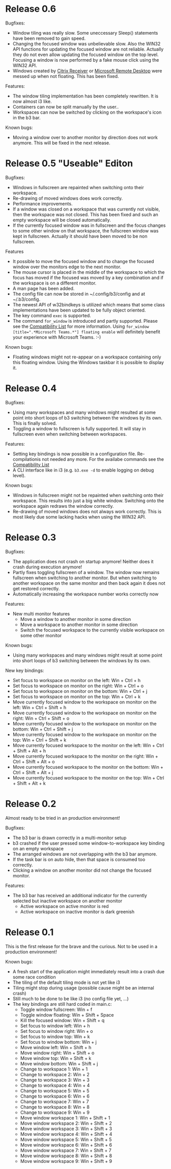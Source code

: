 # Release 0.6

Bugfixes:
* Window tiling was really slow. Some uneccessary Sleep() statements have been removed to gain speed.
* Changing the focused window was unbelievable slow. Also the WIN32 API functions for updating the focused window are not reliable. Actually they do not even allow updating the focused window on the top level. Focusing a window is now performed by a fake mouse click using the WIN32 API.
* Windows created by [Citrix Receiver](https://www.citrix.com/downloads/citrix-receiver/) or [Microsoft Remote Desktop](https://www.microsoft.com/en-us/p/microsoft-remote-desktop/9wzdncrfj3ps?activetab=pivot:overviewtab) were messed up when not floating. This has been fixed.

Features:
* The window tiling implementation has been completely rewritten. It is now almost i3 like.
* Containers can now be split manually by the user..
* Workspaces can now be switched by clicking on the workspace's icon in the b3 bar.

Known bugs:
* Moving a window over to another monitor by direction does not work anymore. This will be fixed in the next release.

# Release 0.5 "Useable" Editon

Bugfixes:
* Windows in fullscreen are repainted when switching onto their workspace.
* Re-drawing of moved windows does work correctly.
* Performance improvements.
* If a window was closed on a workspace that was currently not visible, then the workspace was not closed. This has been fixed and such an empty workspace will be closed automatically.
* If the currently focused window was in fullscreen and the focus changes to some other window on that workspace, the fullscreen window was kept in fullscreen. Actually it should have been moved to be non fullscreen.

Features
* It possible to move the focused window and to change the focused window over the monitors edge to the next monitor.
* The mouse cursor is placed in the middle of the workspace to which the focus has moved if the focused was moved by a key combination and if the workspace is on a different monitor.
* A man page has been added.
* The config file can now be stored in ~/.config/b3/config and at ~/.b3/config.
* The newest API of w32bindkeys is utilized which means that some class implementations have been updated to be fully object oriented.
* The key command `exec` is supported.
* The command `for_window` is introduced and partly supported. Please see the [Compatibility List](https://github.com/ritschmaster/b3/blob/master/CompatibilityList.md) for more information. Using `for_window [title=".*Microsoft Teams.*"] floating enable` will definitely benefit your experience with Microsoft Teams. :-)

Known bugs:
* Floating windows might not re-appear on a workspace containing only this floating window. Using the Windows taskbar it is possible to display it.

# Release 0.4

Bugfixes:
* Using many workspaces and many windows might resulted at some point into short loops of b3 switching between the windows by its own. This is finally solved.
* Toggling a window to fullscreen is fully supported. It will stay in fullscreen even when switching between workspaces.

Features:
* Setting key bindings is now possible in a configuration file. Re-compilationis not needed any more. For the availabe commands see the [Compatibility List](https://github.com/ritschmaster/b3/blob/master/CompatibilityList.md)
* A CLI interface like in i3 (e.g. `b3.exe -d` to enable logging on debug level).

Known bugs:
* Windows in fullscreen might not be repainted when switching onto their workspace. This results into just a big white window. Switching onto the workspace again redraws the window correctly.
* Re-drawing of moved windows does not always work correctly. This is most likely due some lacking hacks when using the WIN32 API.

# Release 0.3

Bugfixes:
* The application does not crash on startup anymore! Neither does it crash during execution anymore!
* Partly fixes toggling fullscreen of a window. The window now remains fullscreen when switching to another monitor. But when switching to another workspace on the same monitor and then back again it does not get restored correctly.
* Automatically increasing the workspace number works correctly now

Features:
* New multi monitor features
  * Move a window to another monitor in some direction
  * Move a workspace to another monitor in some direction
  * Switch the focused workspace to the currently visible workspace on some other monitor

Known bugs:
* Using many workspaces and many windows might result at some point into short loops of b3 switching between the windows by its own.

New key bindings:
* Set focus to workspace on monitor on the left: Win + Ctrl + h
* Set focus to workspace on monitor on the right: Win + Ctrl + o
* Set focus to workspace on monitor on the bottom: Win + Ctrl + j
* Set focus to workspace on monitor on the top: Win + Ctrl + k
* Move currently focused window to the workspace on monitor on the left: Win + Ctrl + Shift + h
* Move currently focused window to the workspace on monitor on the right: Win + Ctrl + Shift + o
* Move currently focused window to the workspace on monitor on the bottom: Win + Ctrl + Shift + j
* Move currently focused window to the workspace on monitor on the top: Win + Ctrl + Shift + k
* Move currently focused workspace to the monitor on the left: Win + Ctrl + Shift + Alt + h
* Move currently focused workspace to the monitor on the right: Win + Ctrl + Shift + Alt + o
* Move currently focused workspace to the monitor on the bottom: Win + Ctrl + Shift + Alt + j
* Move currently focused workspace to the monitor on the top: Win + Ctrl + Shift + Alt + k


# Release 0.2

Almost ready to be tried in an production environment!

Bugfixes:
* The b3 bar is drawn correctly in a multi-monitor setup
* b3 crashed if the user pressed some window-to-workspace key binding on an empty workspace
* The arranged windows are not overlapping with the b3 bar anymore.
* If the task bar is on auto hide, then that space is consumed too correctly.
* Clicking a window on another monitor did not change the focused monitor.

Features:
* The b3 bar has received an additional indicator for the currently selected but inactive workspace on another monitor
    * Active workspace on active monitor is red
    * Active workspace on inactive monitor is dark greenish


# Release 0.1

This is the first release for the brave and the curious. Not to be used in a production environment!

Known bugs:
* A fresh start of the application might immediately result into a crash due some race condition
* The tiling of the default tiling mode is not yet like i3
* Tiling might stop during usage (possible cause might be an internal crash)
* Still much to be done to be like i3 (no config file yet, ...)
* The key bindings are still hard coded in main.c:
  * Toggle window fullscreen: Win + f
  * Toggle window floating: Win + Shift + Space
  * Kill the focused window: Win + Shift + q
  * Set focus to window left: Win + h
  * Set focus to window right: Win + o
  * Set focus to window top: Win + k
  * Set focus to window bottom: Win + j
  * Move window left: Win + Shift + h
  * Move window right: Win + Shift + o
  * Move window top: Win + Shift + k
  * Move window bottom: Win + Shift + j
  * Change to workspace 1: Win + 1
  * Change to workspace 2: Win + 2
  * Change to workspace 3: Win + 3
  * Change to workspace 4: Win + 4
  * Change to workspace 5: Win + 5
  * Change to workspace 6: Win + 6
  * Change to workspace 7: Win + 7
  * Change to workspace 8: Win + 8
  * Change to workspace 9: Win + 9
  * Move window workspace 1: Win + Shift + 1
  * Move window workspace 2: Win + Shift + 2
  * Move window workspace 3: Win + Shift + 3
  * Move window workspace 4: Win + Shift + 4
  * Move window workspace 5: Win + Shift + 5
  * Move window workspace 6: Win + Shift + 6
  * Move window workspace 7: Win + Shift + 7
  * Move window workspace 8: Win + Shift + 8
  * Move window workspace 9: Win + Shift + 9


